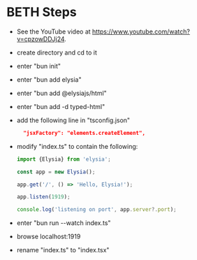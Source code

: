 # BETH Steps

- See the YouTube video at https://www.youtube.com/watch?v=cpzowDDJj24.
- create directory and cd to it
- enter "bun init"
- enter "bun add elysia"
- enter "bun add @elysiajs/html"
- enter "bun add -d typed-html"
- add the following line in "tsconfig.json"

  ```json
    "jsxFactory": "elements.createElement",
  ```

- modify "index.ts" to contain the following:

  ```ts
  import {Elysia} from 'elysia';

  const app = new Elysia();

  app.get('/', () => 'Hello, Elysia!');

  app.listen(1919);

  console.log('listening on port', app.server?.port);
  ```

- enter "bun run --watch index.ts"
- browse localhost:1919

- rename "index.ts" to "index.tsx"
